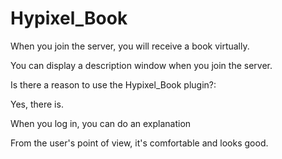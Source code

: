 # Hypixel_Book
When you join the server, you will receive a book virtually.

You can display a description window when you join the server.

Is there a reason to use the Hypixel_Book plugin?:

Yes, there is.

When you log in, you can do an explanation

From the user's point of view, it's comfortable and looks good.
